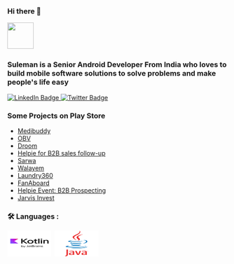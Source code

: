 ### Hi there 👋
<img src="https://media.giphy.com/media/WUlplcMpOCEmTGBtBW/giphy.gif" width="60" height="60">

### Suleman is a Senior Android Developer From India who loves to build mobile software solutions to solve problems and make people's life easy
<div id="badges">
    <a href="https://www.linkedin.com/in/sulemankhan447/">
      <img src="https://img.shields.io/badge/LinkedIn-blue?style=for-the-badge&logo=linkedin&logoColor=white" alt="LinkedIn Badge"/>
    </a>
    <a href="https://twitter.com/sulemankhan447">
      <img src="https://img.shields.io/badge/Twitter-blue?style=for-the-badge&logo=twitter&logoColor=white" alt="Twitter Badge"/>
    </a>
  </div>
  
  
### Some Projects on Play Store

 - [Medibuddy](https://play.google.com/store/apps/details?id=in.medibuddy)
 - [OBV](https://play.google.com/store/apps/details?id=in.droom)
 - [Droom](https://play.google.com/store/apps/details?id=in.droom)
 - [Helpie for B2B sales follow-up](https://play.google.com/store/apps/details?id=com.helpie.next&hl=en&gl=US)
 - [Sarwa](https://play.google.com/store/apps/details?id=com.sarwavendor)
 - [Walayem](https://play.google.com/store/apps/details?id=coms.inception.walayem)
 - [Laundry360](https://play.google.com/store/apps/details?id=com.laundry360)
 - [FanAboard](https://play.google.com/store/apps/details?id=com.fb.sportsplatform&hl=en_IN&gl=US)
 - [Helpie Event: B2B Prospecting](https://play.google.com/store/apps/details?id=com.exhibitor.helpie&hl=en&gl=US)
 - [Jarvis Invest](https://play.google.com/store/apps/details?id=com.neolite.jarvis.monitree&hl=en_IN&gl=US)

### :hammer_and_wrench: Languages :
<div>
  <img src="https://github.com/devicons/devicon/blob/master/icons/kotlin/kotlin-original-wordmark.svg" title="Kotlin" alt="Kotlin" width="100" height="60"/>&nbsp;
  <img src="https://github.com/devicons/devicon/blob/master/icons/java/java-original-wordmark.svg" title="Java" alt="Java" width="100" height="60"/>&nbsp;
</div>


<!--
**sulemankhan447/sulemankhan447** is a ✨ _special_ ✨ repository because its `README.md` (this file) appears on your GitHub profile.

Here are some ideas to get you started:

- 🔭 I’m currently working on ...
- 🌱 I’m currently learning ...
- 👯 I’m looking to collaborate on ...
- 🤔 I’m looking for help with ...
- 💬 Ask me about ...
- 📫 How to reach me: ...
- 😄 Pronouns: ...
- ⚡ Fun fact: ...
-->
